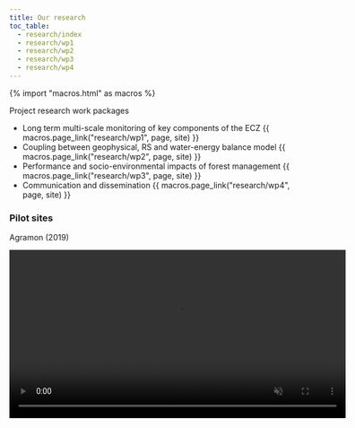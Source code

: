 ```yaml
---
title: Our research
toc_table:
  - research/index    
  - research/wp1
  - research/wp2 
  - research/wp3  
  - research/wp4
---
```


{% import "macros.html" as macros %}

<div class="lead">

Project research work packages

- Long term multi-scale monitoring of key components of the ECZ {{ macros.page_link("research/wp1", page, site) }} 
- Coupling between geophysical, RS and water-energy balance model {{ macros.page_link("research/wp2", page, site) }} 
- Performance and socio-environmental impacts of forest management {{ macros.page_link("research/wp3", page, site) }} 
- Communication and dissemination {{ macros.page_link("research/wp4", page, site) }} 

</div>


<div class="lead">
  <h3>Pilot sites</h3>
  <p>Agramon (2019)</p>

  <!-- Agramon video -->
  <video width="600" controls muted autoplay loop playsinline>
    <source src="../images/agramon_compressed.mp4" type="video/mp4">
    Your browser does not support the video tag.
  </video>
</div>



